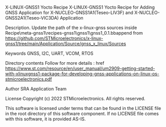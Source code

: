 X-LINUX-GNSS1 Yocto Recipe
X-LINUX-GNSS1 Yocto Recipe for Adding GNSS Application for X-NUCLEO-GNSS1A1(Teseo-LIV3F) and X-NUCLEO-GNSS2A1(Teseo-VIC3DA) Application

Description.
Update the path of the x-linux-gnss sources inside Recipe\meta-gnss1\recipes-gnss1\gnss1\gnss1_0.1.bbappend from https://github.com/STMicroelectronics/x-linux-gnss1/tree/main/Application/Source/gnss_x_linux/Sources


Keywords
GNSS, I2C, UART, VCOM, RTOS

Directory contents
Follow for more details : href https://www.st.com/resource/en/user_manual/um2909-getting-started-with-xlinuxgnss1-package-for-developing-gnss-applications-on-linux-os-stmicroelectronics.pdf

Author
SRA Application Team

License
Copyright (c) 2022 STMicroelectronics. All rights reserved.

This software is licensed under terms that can be found in the LICENSE file in the root directory of this software component. If no LICENSE file comes with this software, it is provided AS-IS.